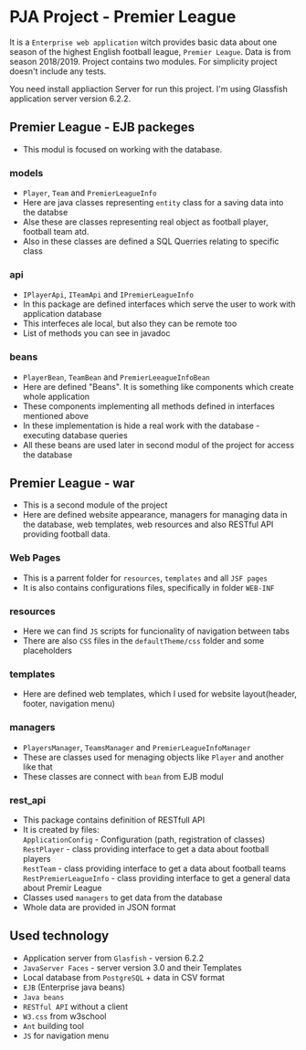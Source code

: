 # PJA Project - Premier League
It is a `Enterprise web application` witch provides basic data about one season of the highest English football league, `Premier League`. Data is from season 2018/2019. Project contains two modules. For simplicity project doesn't include any tests.

You need install appliaction Server for run this project. I'm using Glassfish application server version 6.2.2.

## Premier League - EJB packeges
- This modul is focused on working with the database.

### models
- `Player`, `Team` and `PremierLeagueInfo`
- Here are java classes representing `entity` class for a saving data into the databse
- Alse these are classes representing real object as football player, football team atd.
- Also in these classes are defined a SQL Querries relating to specific class

### api
- `IPlayerApi`, `ITeamApi` and `IPremierLeagueInfo` 
- In this package are defined interfaces which serve the user to work with application database
- This interfeces ale local, but also they can be remote too
- List of methods you can see in javadoc

### beans
- `PlayerBean`, `TeamBean` and `PremierLeeagueInfoBean`
- Here are defined "Beans". It is something like components which create whole application
- These components implementing all methods defined in interfaces mentioned above
- In these implementation is hide a real work with the database - executing database queries
- All these beans are used later in second modul of the project for access the database

## Premier League - war
- This is a second module of the project
- Here are defined website appearance, managers for managing data in the database, web templates, web resources and also RESTful API providing football data.

### Web Pages
- This is a parrent folder for `resources`, `templates` and all `JSF pages`
- It is also contains configurations files, specifically in folder `WEB-INF`

### resources
- Here we can find `JS` scripts for funcionality of navigation between tabs
- There are also `CSS` files in the `defaultTheme/css` folder and some placeholders

### templates
- Here are defined web templates, which I used for website layout(header, footer, navigation menu)

### managers
- `PlayersManager`, `TeamsManager` and `PremierLeagueInfoManager`
- These are classes used for menaging objects like `Player` and another like that
- These classes are connect with `bean` from EJB modul


### rest_api
- This package contains definition of RESTfull API
- It is created by files: \
`ApplicationConfig` - Configuration (path, registration of classes) \
`RestPlayer` - class providing interface to get a data about football players \
`RestTeam` - class providing interface to get a data about football teams  
`RestPremierLeagueInfo` - class providing interface to get a general data about Premir League
- Classes used `managers` to get data from the database
- Whole data are provided in JSON format

## Used technology
- Application server from `Glasfish` - version 6.2.2
- `JavaServer Faces` - server version 3.0 and their Templates
- Local database from `PostgreSQL` + data in CSV format
- `EJB` (Enterprise java beans)
- `Java beans`
- `RESTful API` without a client
- `W3.css` from w3school
- `Ant` building tool
- `JS` for navigation menu
